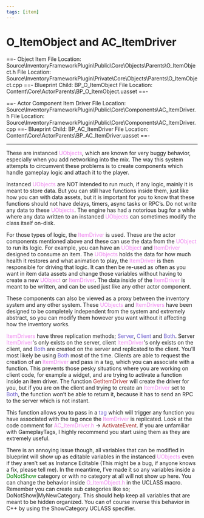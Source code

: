 ```yaml
---
tags: [item]
---
```


# O_ItemObject and AC_ItemDriver
==- Object Item
File Location: Source\InventoryFrameworkPlugin\Public\Core\Objects\Parents\O_ItemObject.h
File Location: Source\InventoryFrameworkPlugin\Private\Core\Objects\Parents\O_ItemObject.cpp
==- Blueprint Child: BP_O_ItemObject
File Location: Content\Core\ActorParents\BP_O_ItemObject.uasset
==-

==- Actor Component Item Driver
File Location: Source\InventoryFrameworkPlugin\Public\Core\Components\AC_ItemDriver.h
File Location: Source\InventoryFrameworkPlugin\Public\Core\Components\AC_ItemDriver.cpp
==- Blueprint Child: BP_AC_ItemDriver
File Location: Content\Core\ActorParents\BP_AC_ItemDriver.uasset
==-

---

These are instanced <span style="color:violet">UObjects</span>, which are known for very buggy behavior, especially when you add networking into the mix.
The way this system attempts to circumvent these problems is to create components which handle gameplay logic and attach it to the player.

Instanced <span style="color:violet">UObjects</span> are NOT intended to run much, if any logic, mainly it is meant to store data. But you can still have functions inside them, just like how you can with data assets, but it is important for you to know that these functions should not have delays, timers, async tasks or RPC’s. Do not write any data to these <span style="color:violet">UObjects</span>. The engine has had a notorious bug for a while where any data written to an instanced <span style="color:violet">UObjects</span> can sometimes modify the class itself on-disk.

For those types of logic, the <span style="color:violet">ItemDriver</span> is used. These are the actor components mentioned above and these can use the data from the <span style="color:violet">UObject</span> to run its logic. For example, you can have an <span style="color:violet">UObject</span> and <span style="color:violet">ItemDriver</span> designed to consume an item. The <span style="color:violet">UObjects</span> holds the data for how much health it restores and what animation to play, the <span style="color:violet">ItemDriver</span> is then responsible for driving that logic. It can then be re-used as often as you want in item data assets and change those variables without having to create a new <span style="color:violet">UObject</span> or <span style="color:violet">ItemDriver</span>. The data inside of the <span style="color:violet">ItemDriver</span> is meant to be written, and can be used just like any other actor component.

These components can also be viewed as a proxy between the inventory system and any other system. These <span style="color:violet">UObjects</span> and <span style="color:violet">ItemDrivers</span> have been designed to be completely independent from the system and extremely abstract, so you can modify them however you want without it affecting how the inventory works.

<span style="color:violet">ItemDrivers</span> have three replication methods; <span style="color:slateblue">Server</span>, <span style="color:slateblue">Client</span> and <span style="color:slateblue">Both</span>. Server <span style="color:violet">ItemDriver</span>'s only exists on the server, client <span style="color:violet">ItemDriver</span>'s only exists on the client, and <span style="color:slateblue">Both</span> are created on the server and replicated to the client. You’ll most likely be using <span style="color:slateblue">Both</span> most of the time. 
Clients are able to request the creation of an <span style="color:violet">ItemDriver</span> and pass in a tag, which you can associate with a function. This prevents those pesky situations where you are working on client code, for example a widget, and are trying to activate a function inside an item driver. 
The function <span style="color:brown">GetItemDriver</span> will create the driver for you, but if you are on the client and trying to create an <span style="color:violet">ItemDriver</span> set to <span style="color:slateblue">Both</span>, the function won’t be able to return it, because it has to send an RPC to the server which is not instant. 

This function allows you to pass in a <span style="color:slateblue">tag</span> which will trigger any function you have associated with the tag once the <span style="color:violet">ItemDriver</span> is replicated. Look at the code comment for <span style="color:violet">AC_ItemDriver.h</span> -> <span style="color:brown">ActivateEvent</span>.
If you are unfamiliar with GameplayTags, I highly recommend you start using them as they are extremely useful.

There is an annoying issue though, all variables that can be modified in blueprint will show up as editable variables in the instanced <span style="color:violet">UObjects</span> even if they aren’t set as Instance Editable (This might be a bug, if anyone knows a fix, please tell me). In the meantime, I’ve made it so any variables inside a <span style="color:green">DoNotShow</span> category or with no category at all will not show up here. You can change the behavior inside <span style="color:violet">O_ItemObject.h</span> in the UCLASS macro. Remember you can create sub categories like so; DoNotShow|MyNewCategory. This should help keep all variables that are meant to be hidden organized.
You can of course inverse this behavior in C++ by using the ShowCategory UCLASS specifier. 
